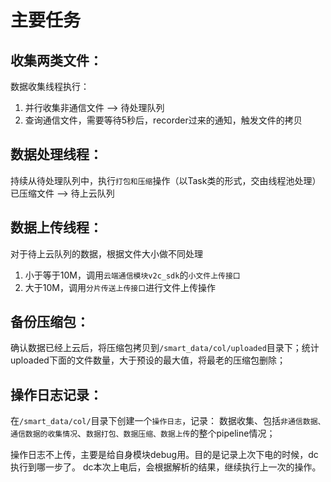 # 主要任务

## 收集两类文件：
数据收集线程执行：
1. 并行收集非通信文件 --> 待处理队列
2. 查询通信文件，需要等待5秒后，recorder过来的通知，触发文件的拷贝

## 数据处理线程：
持续从待处理队列中，执行`打包和压缩`操作（以Task类的形式，交由线程池处理）
已压缩文件 --> 待上云队列

## 数据上传线程：
对于待上云队列的数据，根据文件大小做不同处理
1. 小于等于10M，调用`云端通信模块v2c_sdk`的`小文件上传接口`
2. 大于10M，调用`分片传送上传接口`进行文件上传操作

## 备份压缩包：
确认数据已经上云后，将压缩包拷贝到`/smart_data/col/uploaded`目录下；统计uploaded下面的文件数量，大于预设的最大值，将最老的压缩包删除；

## 操作日志记录：
在`/smart_data/col/`目录下创建一个`操作日志`，记录：
数据收集、包括`非通信数据、通信数据的收集情况`、`数据打包、数据压缩、数据上传`的整个pipeline情况；

操作日志不上传，主要是给自身模块debug用。目的是记录上次下电的时候，dc执行到哪一步了。
dc本次上电后，会根据解析的结果，继续执行上一次的操作。	
